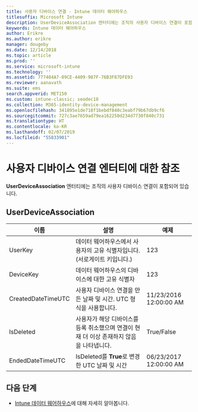 ```yaml
---
title: 사용자 디바이스 연결 - Intune 데이터 웨어하우스
titlesuffix: Microsoft Intune
description: UserDeviceAssociation 엔터티에는 조직의 사용자 디바이스 연결이 포함되어 있습니다.
keywords: Intune 데이터 웨어하우스
author: Erikre
ms.author: erikre
manager: dougeby
ms.date: 12/14/2018
ms.topic: article
ms.prod: ''
ms.service: microsoft-intune
ms.technology: ''
ms.assetid: 777484A7-09CE-4409-987F-76B3F87DFE93
ms.reviewer: aanavath
ms.suite: ems
search.appverid: MET150
ms.custom: intune-classic; seodec18
ms.collection: M365-identity-device-management
ms.openlocfilehash: 341895e1de718f1bebdf840c3eabf79b67db9cf6
ms.sourcegitcommit: 727c3ae7659ad79ea162250d234d7730f840c731
ms.translationtype: HT
ms.contentlocale: ko-KR
ms.lasthandoff: 02/07/2019
ms.locfileid: "55833901"
---
```

# <a name="reference-for-user-device-association-entity"></a>사용자 디바이스 연결 엔터티에 대한 참조

**UserDeviceAssociation** 엔터티에는 조직의 사용자 디바이스 연결이 포함되어 있습니다.

## <a name="userdeviceassociation"></a>UserDeviceAssociation


|        이름        |                                           설명                                            |        예제         |
|--------------------|--------------------------------------------------------------------------------------------------|------------------------|
|      UserKey       |              데이터 웨어하우스에서 사용자의 고유 식별자입니다. (서로게이트 키입니다.)               |          123           |
|     DeviceKey      |                      데이터 웨어하우스의 디바이스에 대한 고유 식별자                      |          123           |
| CreatedDateTimeUTC |           사용자 디바이스 연결을 만든 날짜 및 시간. UTC 형식을 사용합니다.           | 11/23/2016 12:00:00 AM |
|     IsDeleted      | 사용자가 해당 디바이스를 등록 취소했으며 연결이 현재 더 이상 존재하지 않음을 나타냅니다. |       True/False       |
|  EndedDateTimeUTC  |              IsDeleted를 <strong>True</strong>로 변경한 UTC 날짜 및 시간               | 06/23/2017 12:00:00 AM |

## <a name="next-steps"></a>다음 단계

- [Intune 데이터 웨어하우스](reports-nav-create-intune-reports.md)에 대해 자세히 알아봅니다.
